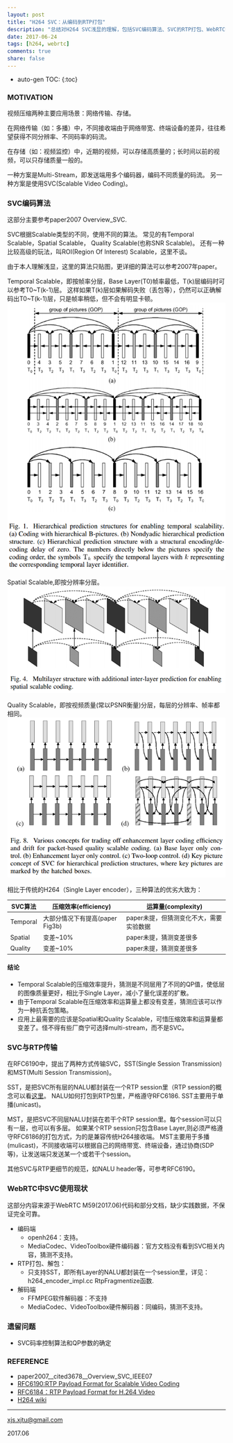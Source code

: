 ```yaml
---
layout: post
title: "H264 SVC：从编码到RTP打包"
description: "总结对H264 SVC浅显的理解，包括SVC编码算法、SVC的RTP打包、WebRTC中SVC现状。"
date: 2017-06-24
tags: [h264, webrtc]
comments: true
share: false
---
```


* auto-gen TOC:
{:toc}


### MOTIVATION

视频压缩两种主要应用场景：网络传输、存储。

在网络传输（如：多播）中，不同接收端由于网络带宽、终端设备的差异，往往希望获得不同分辨率、不同码率的码流。

在存储（如：视频监控）中，近期的视频，可以存储高质量的；长时间以前的视频，可以只存储质量一般的。

一种方案是Multi-Stream，即发送端用多个编码器，编码不同质量的码流。
另一种方案是使用SVC(Scalable Video Coding)。

### SVC编码算法

这部分主要参考paper2007 Overview_SVC.

SVC根据Scalable类型的不同，使用不同的算法。
常见的有Temporal Scalable，Spatial Scalable， Quality Scalable(也称SNR Scalable)。
还有一种比较高级的玩法，叫ROI(Region Of Interest) Scalable，这里不谈。

由于本人理解浅显，这里的算法只贴图，更详细的算法可以参考2007年paper。
 
Temporal Scalable，即按帧率分层，Base Layer(T0)帧率最低，T(k)层编码时可以参考T0~T(k-1)层。
这样如果T(k)层如果解码失败（丢包等），仍然可以正确解码出T0~T(k-1)层，只是帧率稍低，但不会有明显卡顿。
![temporal_scalable](/images/LearningVideoCodec/temporal_scalable.png)

Spatial Scalable,即按分辨率分层。
![spatial_scalable](/images/LearningVideoCodec/spatial_scalable.png)

Quality Scalable，即按视频质量(常以PSNR衡量)分层，每层的分辨率、帧率都相同。
![quality_scalable](/images/LearningVideoCodec/quality_scalable.png)

相比于传统的H264（Single Layer encoder），三种算法的优劣大致为：

| SVC算法   | 压缩效率(efficiency) | 运算量(complexity) |
| - | - | - |
| Temporal | 大部分情况下有提高(paper Fig3b) | paper未提，但猜测变化不大，需要实验数据 |
| Spatial  | 变差~10% | paper未提，猜测变差很多 | 
| Quality  | 变差~10% | paper未提，猜测变差很多 |

#### 结论
* Temporal Scalable的压缩效率提升，猜测是不同层用了不同的QP值，使低层的图像质量更好，相比于Single Layer，减小了量化误差的扩散。
* 由于Temporal Scalable在压缩效率和运算量上都没有变差，猜测应该可以作为一种抗丢包策略。
* 应用上最需要的应该是Spatial和Quality Scalable，可惜压缩效率和运算量都变差了。怪不得有些厂商宁可选择multi-stream，而不是SVC。

### SVC与RTP传输

在RFC6190中，提出了两种方式传输SVC，SST(Single Session Transmission)和MST(Multi Session Transmission)。

SST，是把SVC所有层的NALU都封装在一个RTP session里（RTP session的概念可以看[这里](https://xjsxjtu.github.io/2017-06-25/LearningWebRTC-RTP-RTCP/)。
NALU如何打包到RTP包里，严格遵守RFC6186. 
SST主要用于单播(unicast)。

MST，是把SVC不同层NALU封装在若干个RTP session里。每个session可以只有一层，也可以有多层。
如果某个RTP session只包含Base Layer,则必须严格遵守RFC6186的打包方式，为的是兼容传统H264接收端。
MST主要用于多播(mulicast)，不同接收端可以根据自己的网络带宽、终端设备，通过协商(SDP等)，让发送端只发送某一个或若干个session。

其他SVC与RTP更细节的规范，如NALU header等，可参考RFC6190。

### WebRTC中SVC使用现状

这部分内容来源于WebRTC M59(2017.06)代码和部分文档，缺少实践数据，不保证完全可靠。

* 编码端
  * openh264：支持。
  * MediaCodec、VideoToolbox硬件编码器：官方文档没有看到SVC相关内容，猜测不支持。
* RTP打包、解包：
  * 只支持SST，即所有Layer的NALU都封装在一个session里，详见：h264_encoder_impl.cc RtpFragmentize函数.
* 解码端
  * FFMPEG软件解码器：不支持
  * MediaCodec、VideoToolbox硬件解码器：同编码，猜测不支持。


### 遗留问题
 * SVC码率控制算法和QP参数的确定


### REFERENCE
 * paper2007__cited3678__Overview_SVC_IEEE07
 * [RFC6190:RTP Payload Format for Scalable Video Coding](https://tools.ietf.org/html/rfc6190)
 * [RFC6184：RTP Payload Format for H.264 Video](https://tools.ietf.org/html/rfc6184)
 * [H264 wiki](https://en.wikipedia.org/wiki/H.264/MPEG-4_AVC)


----
xjs.xjtu@gmail.com

2017.06